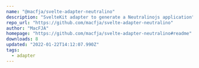 ```yaml
---
name: "@macfja/svelte-adapter-neutralino"
description: "SvelteKit adapter to generate a Neutralinojs application"
repo_url: "https://github.com/macfja/svelte-adapter-neutralino"
author: "MacFJA"
homepage: "https://github.com/macfja/svelte-adapter-neutralino#readme"
downloads: 8
updated: "2022-01-22T14:12:07.990Z"
tags: 
  - adapter
---
```

